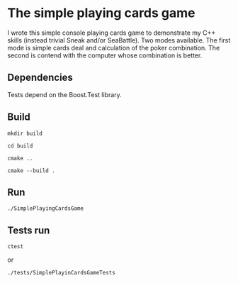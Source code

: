 # The simple playing cards game

I wrote this simple console playing cards game to demonstrate my C++ skills (instead trivial Sneak and/or SeaBattle). 
Two modes available. The first mode is simple cards deal and calculation of the poker combination. The second is contend with the computer whose combination is better.

## Dependencies

Tests depend on the Boost.Test library.

## Build

```console
mkdir build

cd build

cmake ..

cmake --build .
```

## Run

```console
./SimplePlayingCardsGame
```

## Tests run

```console
ctest
```
or

```console
./tests/SimplePlayinCardsGameTests
```
